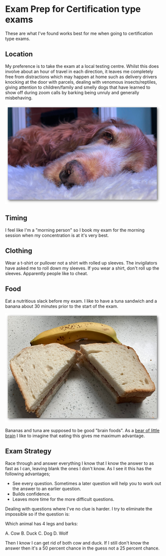 # Exam Prep for Certification type exams
These are what I've found works best for me when going to certification type exams.

## Location
My preference is to take the exam at a local testing centre. Whilst this does involve about an hour of travel in each direction, it leaves me completely free from distractions which may happen at home such as delivery drivers knocking at the door with parcels, dealing with venomous insects/reptiles, giving attention to children/family and smelly dogs that have learned to show off during zoom calls by barking being unruly and generally misbehaving.

![a smelly dog named rosie](assets/smelly-dog.png)

## Timing
I feel like I'm a "morning person" so I book my exam for the morning session when my concentration is at it's very best.

## Clothing
Wear a t-shirt or pullover not a shirt with rolled up sleeves. The invigilators have asked me to roll down my sleeves. If you wear a shirt, don't roll up the sleeves. Apparently people like to cheat.

## Food
Eat a nutritious slack before my exam. I like to have a tuna sandwich and a banana about 30 minutes prior to the start of the exam. 

![a tuna sandwich and a banana](assets/tuna-sandwich-banana.png)

Bananas and tuna are supposed to be good "brain foods". As a [bear of little brain](https://www.goodreads.com/quotes/142015-when-you-are-a-bear-of-very-little-brain-and) I like to imagine that eating this gives me maximum advantage.

## Exam Strategy
Race through and answer everything I know that I know the answer to as fast as I can, leaving blank the ones I don't know. As I see it this has the following advantages;

- See every question. Sometimes a later question will help you to work out the answer to an earlier question.
- Builds confidence.
- Leaves more time for the more difficult questions.

Dealing with questions where I've no clue is harder. I try to eliminate the impossible so if the question is:

Which animal has 4 legs and barks:

A. Cow
B. Duck
C. Dog
D. Wolf

Then I know I can get rid of both cow and duck. If I still don't know the answer then it's a 50 percent chance in the guess not a 25 percent chance.
